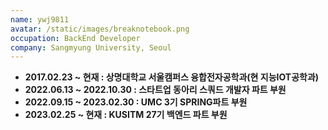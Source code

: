 ```yaml
---
name: ywj9811
avatar: /static/images/breaknotebook.png
occupation: BackEnd Developer
company: Sangmyung University, Seoul
---
```


- **2017.02.23 ~ 현재 : 상명대학교 서울캠퍼스 융합전자공학과(현 지능IOT공학과)**
- **2022.06.13 ~ 2022.10.30 : 스타트업 동아리 스쿼드 개발자 파트 부원**
- **2022.09.15 ~ 2023.02.30 : UMC 3기 SPRING파트 부원**
- **2023.02.25 ~ 현재 : KUSITM 27기 백엔드 파트 부원**
